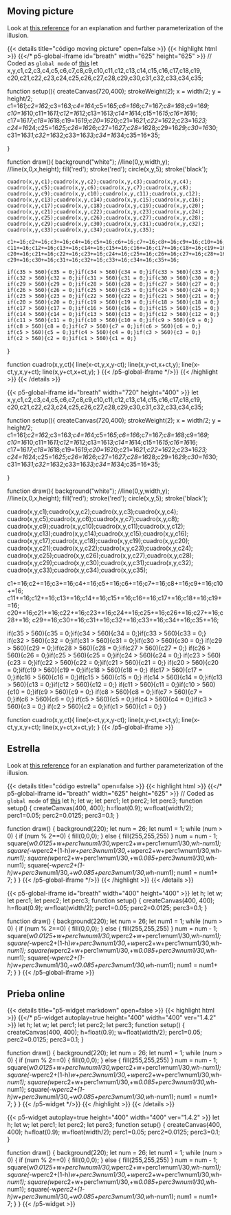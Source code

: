 ## Moving picture

Look at [this reference](https://en.wikipedia.org/wiki/Optical_illusion) for an explanation and further parameterization of the illusion.

{{< details title="código moving picture" open=false >}}
{{< highlight html >}}
{{</* p5-global-iframe id="breath" width="625" height="625" >}}
  // Coded as `global mode` of [this](https://github.com/VisualComputing/Cognitive/blob/gh-pages/sketches/rotateSquare.js)
  let x,y,c1,c2,c3,c4,c5,c6,c7,c8,c9,c10,c11,c12,c13,c14,c15,c16,c17,c18,c19,
  c20,c21,c22,c23,c24,c25,c26,c27,c28,c29,c30,c31,c32,c33,c34,c35;


  function setup(){
    createCanvas(720,400);
    strokeWeight(2);
    x = width/2;
    y = height/2;
    c1=16*1;c2=16*2;c3=16*3;c4=16*4;c5=16*5;c6=16*6;c7=16*7;c8=16*8;c9=16*9;
    c10=16*10;c11=16*11;c12=16*12;c13=16*13;c14=16*14;c15=16*15;c16=16*16;
    c17=16*17;c18=16*18;c19=16*19;c20=16*20;c21=16*21;c22=16*22;c23=16*23;
    c24=16*24;c25=16*25;c26=16*26;c27=16*27;c28=16*28;c29=16*29;c30=16*30;
    c31=16*31;c32=16*32;c33=16*33;c34=16*34;c35=16*35;
    
  }

  function draw(){
    background("white");
    //line(0,y,width,y);
    //line(x,0,x,height);
    fill('red');
    stroke('red');
    circle(x,y,5);
    stroke('black');
    
    cuadro(x,y,c1);cuadro(x,y,c2);cuadro(x,y,c3);cuadro(x,y,c4);
    cuadro(x,y,c5);cuadro(x,y,c6);cuadro(x,y,c7);cuadro(x,y,c8);
    cuadro(x,y,c9);cuadro(x,y,c10);cuadro(x,y,c11);cuadro(x,y,c12);
    cuadro(x,y,c13);cuadro(x,y,c14);cuadro(x,y,c15);cuadro(x,y,c16);
    cuadro(x,y,c17);cuadro(x,y,c18);cuadro(x,y,c19);cuadro(x,y,c20);
    cuadro(x,y,c21);cuadro(x,y,c22);cuadro(x,y,c23);cuadro(x,y,c24);
    cuadro(x,y,c25);cuadro(x,y,c26);cuadro(x,y,c27);cuadro(x,y,c28);
    cuadro(x,y,c29);cuadro(x,y,c30);cuadro(x,y,c31);cuadro(x,y,c32);
    cuadro(x,y,c33);cuadro(x,y,c34);cuadro(x,y,c35);
    
    c1+=16;c2+=16;c3+=16;c4+=16;c5+=16;c6+=16;c7+=16;c8+=16;c9+=16;c10+=16;
    c11+=16;c12+=16;c13+=16;c14+=16;c15+=16;c16+=16;c17+=16;c18+=16;c19+=16;
    c20+=16;c21+=16;c22+=16;c23+=16;c24+=16;c25+=16;c26+=16;c27+=16;c28+=16;
    c29+=16;c30+=16;c31+=16;c32+=16;c33+=16;c34+=16;c35+=16;
    
    if(c35 > 560){c35 = 0;}if(c34 > 560){c34 = 0;}if(c33 > 560){c33 = 0;}
    if(c32 > 560){c32 = 0;}if(c31 > 560){c31 = 0;}if(c30 > 560){c30 = 0;}
    if(c29 > 560){c29 = 0;}if(c28 > 560){c28 = 0;}if(c27 > 560){c27 = 0;}
    if(c26 > 560){c26 = 0;}if(c25 > 560){c25 = 0;}if(c24 > 560){c24 = 0;}
    if(c23 > 560){c23 = 0;}if(c22 > 560){c22 = 0;}if(c21 > 560){c21 = 0;}
    if(c20 > 560){c20 = 0;}if(c19 > 560){c19 = 0;}if(c18 > 560){c18 = 0;}
    if(c17 > 560){c17 = 0;}if(c16 > 560){c16 = 0;}if(c15 > 560){c15 = 0;}
    if(c14 > 560){c14 = 0;}if(c13 > 560){c13 = 0;}if(c12 > 560){c12 = 0;}
    if(c11 > 560){c11 = 0;}if(c10 > 560){c10 = 0;}if(c9 > 560){c9 = 0;}
    if(c8 > 560){c8 = 0;}if(c7 > 560){c7 = 0;}if(c6 > 560){c6 = 0;}
    if(c5 > 560){c5 = 0;}if(c4 > 560){c4 = 0;}if(c3 > 560){c3 = 0;}
    if(c2 > 560){c2 = 0;}if(c1 > 560){c1 = 0;}
  }

  function cuadro(x,y,ct){
    line(x-ct,y,x,y-ct);
    line(x,y-ct,x+ct,y);
    line(x-ct,y,x,y+ct);
    line(x,y+ct,x+ct,y);
}
{{< /p5-global-iframe */>}}
{{< /highlight >}}
{{< /details >}}

{{< p5-global-iframe id="breath" width="720" height="400" >}}
  let x,y,c1,c2,c3,c4,c5,c6,c7,c8,c9,c10,c11,c12,c13,c14,c15,c16,c17,c18,c19,
c20,c21,c22,c23,c24,c25,c26,c27,c28,c29,c30,c31,c32,c33,c34,c35;


function setup(){
  createCanvas(720,400);
  strokeWeight(2);
  x = width/2;
  y = height/2;
  c1=16*1;c2=16*2;c3=16*3;c4=16*4;c5=16*5;c6=16*6;c7=16*7;c8=16*8;c9=16*9;
  c10=16*10;c11=16*11;c12=16*12;c13=16*13;c14=16*14;c15=16*15;c16=16*16;
  c17=16*17;c18=16*18;c19=16*19;c20=16*20;c21=16*21;c22=16*22;c23=16*23;
  c24=16*24;c25=16*25;c26=16*26;c27=16*27;c28=16*28;c29=16*29;c30=16*30;
  c31=16*31;c32=16*32;c33=16*33;c34=16*34;c35=16*35;
  
}

function draw(){
  background("white");
  //line(0,y,width,y);
  //line(x,0,x,height);
  fill('red');
  stroke('red');
  circle(x,y,5);
  stroke('black');
  
  cuadro(x,y,c1);cuadro(x,y,c2);cuadro(x,y,c3);cuadro(x,y,c4);
  cuadro(x,y,c5);cuadro(x,y,c6);cuadro(x,y,c7);cuadro(x,y,c8);
  cuadro(x,y,c9);cuadro(x,y,c10);cuadro(x,y,c11);cuadro(x,y,c12);
  cuadro(x,y,c13);cuadro(x,y,c14);cuadro(x,y,c15);cuadro(x,y,c16);
  cuadro(x,y,c17);cuadro(x,y,c18);cuadro(x,y,c19);cuadro(x,y,c20);
  cuadro(x,y,c21);cuadro(x,y,c22);cuadro(x,y,c23);cuadro(x,y,c24);
  cuadro(x,y,c25);cuadro(x,y,c26);cuadro(x,y,c27);cuadro(x,y,c28);
  cuadro(x,y,c29);cuadro(x,y,c30);cuadro(x,y,c31);cuadro(x,y,c32);
  cuadro(x,y,c33);cuadro(x,y,c34);cuadro(x,y,c35);
  
  c1+=16;c2+=16;c3+=16;c4+=16;c5+=16;c6+=16;c7+=16;c8+=16;c9+=16;c10+=16;
  c11+=16;c12+=16;c13+=16;c14+=16;c15+=16;c16+=16;c17+=16;c18+=16;c19+=16;
  c20+=16;c21+=16;c22+=16;c23+=16;c24+=16;c25+=16;c26+=16;c27+=16;c28+=16;
  c29+=16;c30+=16;c31+=16;c32+=16;c33+=16;c34+=16;c35+=16;
  
  if(c35 > 560){c35 = 0;}if(c34 > 560){c34 = 0;}if(c33 > 560){c33 = 0;}
  if(c32 > 560){c32 = 0;}if(c31 > 560){c31 = 0;}if(c30 > 560){c30 = 0;}
  if(c29 > 560){c29 = 0;}if(c28 > 560){c28 = 0;}if(c27 > 560){c27 = 0;}
  if(c26 > 560){c26 = 0;}if(c25 > 560){c25 = 0;}if(c24 > 560){c24 = 0;}
  if(c23 > 560){c23 = 0;}if(c22 > 560){c22 = 0;}if(c21 > 560){c21 = 0;}
  if(c20 > 560){c20 = 0;}if(c19 > 560){c19 = 0;}if(c18 > 560){c18 = 0;}
  if(c17 > 560){c17 = 0;}if(c16 > 560){c16 = 0;}if(c15 > 560){c15 = 0;}
  if(c14 > 560){c14 = 0;}if(c13 > 560){c13 = 0;}if(c12 > 560){c12 = 0;}
  if(c11 > 560){c11 = 0;}if(c10 > 560){c10 = 0;}if(c9 > 560){c9 = 0;}
  if(c8 > 560){c8 = 0;}if(c7 > 560){c7 = 0;}if(c6 > 560){c6 = 0;}
  if(c5 > 560){c5 = 0;}if(c4 > 560){c4 = 0;}if(c3 > 560){c3 = 0;}
  if(c2 > 560){c2 = 0;}if(c1 > 560){c1 = 0;}
}

function cuadro(x,y,ct){
  line(x-ct,y,x,y-ct);
  line(x,y-ct,x+ct,y);
  line(x-ct,y,x,y+ct);
  line(x,y+ct,x+ct,y);
}
{{< /p5-global-iframe >}}
## Estrella

Look at [this reference](https://www.alamy.es/ilustracion-grafica-3d-imagen-de-estrella-de-la-ilusion-optica-hecha-de-cuadrados-de-color-arco-iris-3d-image402311367.html) for an explanation and further parameterization of the illusion.

{{< details title="código estrella" open=false >}}
{{< highlight html >}}
{{</* p5-global-iframe id="breath" width="625" height="625" >}}
  // Coded as `global mode` of [this](https://github.com/VisualComputing/Cognitive/blob/gh-pages/sketches/rotateSquare.js)
  let h;
  let w;
  let perc1;
  let perc2;
  let perc3;
  function setup() {
    createCanvas(400, 400);
    h=float(0.9);
    w=float(width/2);
    perc1=0.05;
    perc2=0.0125;
    perc3=0.1;
  }

  function draw() {
    background(220);
    let num = 26;
    let num1 = 1;
    while (num > 0) {
      if (num % 2==0) {
        fill(0,0,0);
      } else {
        fill(255,255,255)
      }
      num = num - 1;
      square(w*0.0125+w+perc1*w*num1/30,w*perc2+w+perc1*w*num1/30,w*h-num1);
      square(-w*perc2+(1-h)*w+perc3*w*num1/30,+w*perc2+w+perc1*w*num1/30,w*h-num1);
      square(w*perc2+w+perc1*w*num1/30,+w*0.085+perc3*w*num1/30,w*h-num1);
      square(-w*perc2+(1-h)*w+perc3*w*num1/30,+w*0.085+perc3*w*num1/30,w*h-num1);
      num1 = num1+ 7;
    }
  }
{{< /p5-global-iframe */>}}
{{< /highlight >}}
{{< /details >}}

{{< p5-global-iframe id="breath" width="400" height="400" >}}
  let h;
  let w;
  let perc1;
  let perc2;
  let perc3;
  function setup() {
    createCanvas(400, 400);
    h=float(0.9);
    w=float(width/2);
    perc1=0.05;
    perc2=0.0125;
    perc3=0.1;
  }

  function draw() {
    background(220);
    let num = 26;
    let num1 = 1;
    while (num > 0) {
      if (num % 2==0) {
        fill(0,0,0);
      } else {
        fill(255,255,255)
      }
      num = num - 1;
      square(w*0.0125+w+perc1*w*num1/30,w*perc2+w+perc1*w*num1/30,w*h-num1);
      square(-w*perc2+(1-h)*w+perc3*w*num1/30,+w*perc2+w+perc1*w*num1/30,w*h-num1);
      square(w*perc2+w+perc1*w*num1/30,+w*0.085+perc3*w*num1/30,w*h-num1);
      square(-w*perc2+(1-h)*w+perc3*w*num1/30,+w*0.085+perc3*w*num1/30,w*h-num1);
      num1 = num1+ 7;
    }
  }
{{< /p5-global-iframe >}}

## Prieba online

{{< details title="p5-widget markdown" open=false >}}
{{< highlight html >}}
{{</* p5-widget autoplay=true height="400" width="400" ver="1.4.2" >}}
  let h;
  let w;
  let perc1;
  let perc2;
  let perc3;
  function setup() {
    createCanvas(400, 400);
    h=float(0.9);
    w=float(width/2);
    perc1=0.05;
    perc2=0.0125;
    perc3=0.1;
  }

  function draw() {
    background(220);
    let num = 26;
    let num1 = 1;
    while (num > 0) {
      if (num % 2==0) {
        fill(0,0,0);
      } else {
        fill(255,255,255)
      }
      num = num - 1;
      square(w*0.0125+w+perc1*w*num1/30,w*perc2+w+perc1*w*num1/30,w*h-num1);
      square(-w*perc2+(1-h)*w+perc3*w*num1/30,+w*perc2+w+perc1*w*num1/30,w*h-num1);
      square(w*perc2+w+perc1*w*num1/30,+w*0.085+perc3*w*num1/30,w*h-num1);
      square(-w*perc2+(1-h)*w+perc3*w*num1/30,+w*0.085+perc3*w*num1/30,w*h-num1);
      num1 = num1+ 7;
    }
  }
{{< /p5-widget */>}}
{{< /highlight >}}
{{< /details >}}

{{< p5-widget autoplay=true height="400" width="400" ver="1.4.2" >}}
  let h;
  let w;
  let perc1;
  let perc2;
  let perc3;
  function setup() {
    createCanvas(400, 400);
    h=float(0.9);
    w=float(width/2);
    perc1=0.05;
    perc2=0.0125;
    perc3=0.1;
  }

  function draw() {
    background(220);
    let num = 26;
    let num1 = 1;
    while (num > 0) {
      if (num % 2==0) {
        fill(0,0,0);
      } else {
        fill(255,255,255)
      }
      num = num - 1;
      square(w*0.0125+w+perc1*w*num1/30,w*perc2+w+perc1*w*num1/30,w*h-num1);
      square(-w*perc2+(1-h)*w+perc3*w*num1/30,+w*perc2+w+perc1*w*num1/30,w*h-num1);
      square(w*perc2+w+perc1*w*num1/30,+w*0.085+perc3*w*num1/30,w*h-num1);
      square(-w*perc2+(1-h)*w+perc3*w*num1/30,+w*0.085+perc3*w*num1/30,w*h-num1);
      num1 = num1+ 7;
    }
  }
{{< /p5-widget >}}